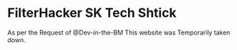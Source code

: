 # FilterHacker SK Tech Shtick
As per the Request of @Dev-in-the-BM This website was Temporarily taken down.
